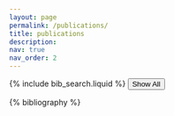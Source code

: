 ```yaml
---
layout: page
permalink: /publications/
title: publications
description: 
nav: true
nav_order: 2
---
```


<!-- _pages/publications.md -->

<!-- Bibsearch Feature -->
<div class="search-container">
  {% include bib_search.liquid %}
  <button id="clear-keyword-filters" class="btn btn-sm btn-outline-secondary">Show All</button>
</div>

<!-- Keyword Filter -->
<div class="keyword-filter">
  <div id="keyword-filter-container" class="keyword-filters">
    <!-- Keywords will be populated by JavaScript -->
  </div>
</div>

<div class="publications">

{% bibliography %}

</div>
